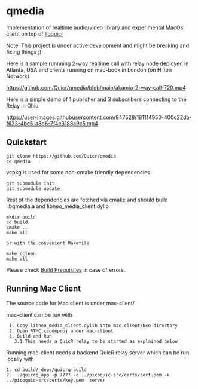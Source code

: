 qmedia
========

Implementation of realtime audio/video library and experimental
MacOs client on top of [libquicr](https://github.com/Quicr/libquicr)

Note: This project is under active development and might be breaking 
and fixing things ;)

Here is a sample runnning 2-way realtime call with relay node deployed 
in Atlanta, USA and clients running on mac-book in London (on Hilton Network)

https://github.com/Quicr/qmedia/blob/main/akamia-2-way-call-720.mp4

Here is a simple demo of 1 publisher and 3 subscribers connecting 
to the Relay in Ohio

https://user-images.githubusercontent.com/947528/181114950-400c22da-f623-4bc5-a8d6-7f4e3188a9c5.mp4


Quickstart
----------
```
git clone https://github.com/Quicr/qmedia
cd qmedia
```

vcpkg is used for some non-cmake friendly dependencies
```
git submodule init
git submodule update
```

Rest of the dependencies are fetched via cmake and should build
libqmedia.a and libneo_media_client.dylib
```
mkdir build
cd build
cmake ..
make all

or with the convenient Makefile

make cclean
make all
```

Please check [Build Prequisites](BUILD-PREREQUISITES.md) in case of
errors.

Running Mac Client 
------------------
The source code for Mac client is under mac-client/

mac-client can be run with
```
 1. Copy libneo_media_client.dylib into mac-client/Neo directory
 2. Open RTMC.xcodeproj under mac-client
 3. Build and Run
   3.1 This needs a QuicR relay to be started as explained below
```

Running mac-client needs a backend QuicR relay server which 
can be run locally with
```
1. cd build/_deps/quicrq-build
2.  ./quicrq_app -p 7777 -c ../picoquic-src/certs/cert.pem -k ../picoquic-src/certs/key.pem  server
```


